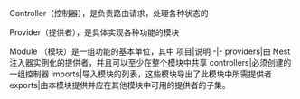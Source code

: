 Controller（控制器），是负责路由请求，处理各种状态的

Provider（提供者），是具体实现各种功能的模块

Module （模块）是一组功能的基本单位，其中
项目|说明
-|-
providers|由 Nest 注入器实例化的提供者，并且可以至少在整个模块中共享
controllers|必须创建的一组控制器
imports|导入模块的列表，这些模块导出了此模块中所需提供者
exports|由本模块提供并应在其他模块中可用的提供者的子集。